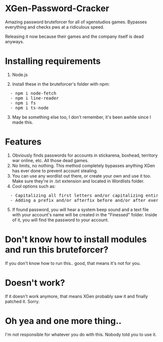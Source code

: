 # XGen-Password-Cracker
Amazing password bruteforcer for all of xgenstudios games. Bypasses everything and checks pws at a ridiculous speed.

Releasing it now because their games and the company itself is dead anyways.

# Installing requirements

1. Node.js

2. Install these in the bruteforcer's folder with npm:
<pre>
  - npm i node-fetch
  - npm i line-reader
  - npm i fs
  - npm i ts-node
</pre>

3. May be something else too, I don't remember, it's been awhile since I made this.

# Features

1. Obviously finds passwords for accounts in stickarena, boxhead, territory war online, etc. All those dead games.
2. No limits, no nothing. This method completely bypasses anything XGen has ever done to prevent account stealing.
3. You can use any wordlist out there, or create your own and use it too. Make sure they're in .txt extension and located in Wordlists folder.
4. Cool options such as:
<pre>
  - Capitalizing all first letters and/or capitalizing entire words in wordlists (you can choose).
  - Adding a prefix and/or afterfix before and/or after every word in wordlist (numbers for example)
</pre>
5. If found password, you will hear a system beep sound and a text file with your account's name will be created in the "Finessed" folder. Inside of it, you will find the password to your account.

# Don't know how to install modules and run this bruteforcer?

If you don't know how to run this.. good, that means it's not for you.

# Doesn't work?

If it doesn't work anymore, that means XGen probably saw it and finally patched it. Sorry.

# Oh yea and one more thing..

I'm not responsible for whatever you do with this. Nobody told you to use it.
